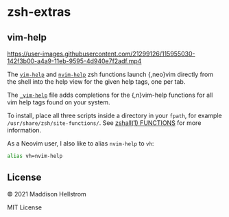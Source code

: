 # zsh-extras

## vim-help

https://user-images.githubusercontent.com/21299126/115955030-142f3b00-a4a9-11eb-9595-4d940e7f2adf.mp4

The [`vim-help`](/b0o/zsh-extras/blob/main/functions/vim-help) and [`nvim-help`](/b0o/zsh-extras/blob/main/functions/nvim-help) 
zsh functions launch {,neo}vim directly from the shell into the help view for the given help tags, one per tab.

The [`_vim-help`](/b0o/zsh-extras/blob/main/functions/_vim-help) file adds completions for the {,n}vim-help 
functions for all vim help tags found on your system.

To install, place all three scripts inside a directory in your `fpath`, for example `/usr/share/zsh/site-functions/`.
See [zshall(1) FUNCTIONS](https://man.archlinux.org/man/zshall.1#AUTOLOADING_FUNCTIONS) for more information.

As a Neovim user, I also like to alias `nvim-help` to `vh`: 

```zsh
alias vh=nvim-help
```

## License

&copy; 2021 Maddison Hellstrom

MIT License
